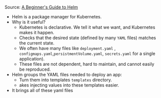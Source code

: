 
Source: [A Beginner's Guide to Helm](https://www.youtube.com/watch?v=5_J7RWLLVeQ)

- Helm is a package manager for Kubernetes.
- Why is it useful? 
	- Kubernetes is declarative. We tell it what we want, and Kubernetes makes it happen. 
	- Checks that the desired state (defined by many `YAML` files) matches the current state.
	- We often have many files like `deployment.yaml` , `configmaps.yaml`,`persistmentVolume.yaml`, `secrets.yaml` for a single application). 
	- These files are not dependent, hard to maintain, and cannot easily be reproduced. 
- Helm groups the YAML files needed to deploy an app:
	- Turn them into templates `templates` directory.
	-  akes injecting values into these templates easier.
- It brings all of these yaml files